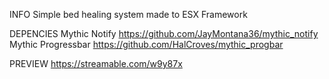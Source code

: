 INFO
Simple bed healing system made to ESX Framework

DEPENCIES
Mythic Notify https://github.com/JayMontana36/mythic_notify
Mythic Progressbar https://github.com/HalCroves/mythic_progbar


PREVIEW
https://streamable.com/w9y87x
